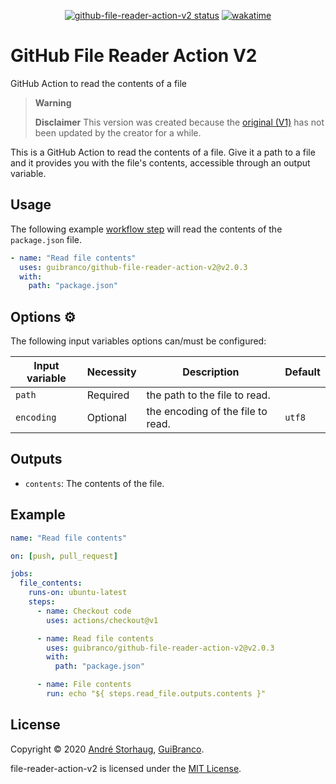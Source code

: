 <p align="center">
  <a href="https://github.com/GuiBranco/github-file-reader-action-v2"><img alt="github-file-reader-action-v2 status" src="https://github.com/GuiBranco/github-file-reader-action-v2/workflows/build/badge.svg"></a>
  <a href="https://wakatime.com/badge/github/guibranco/github-file-reader-action-v2"><img src="https://wakatime.com/badge/github/guibranco/github-file-reader-action-v2.svg" alt="wakatime"></a>
</p>

# GitHub File Reader Action V2

GitHub Action to read the contents of a file

> **Warning**
>
> **Disclaimer** This version was created because the [original (V1)](https://github.com/andstor/file-reader-action) has not been updated by the creator for a while.

This is a GitHub Action to read the contents of a file. Give it a path to a file and it provides you with the file's contents, accessible through an output variable.

## Usage

The following example [workflow step](https://help.github.com/en/actions/configuring-and-managing-workflows/configuring-a-workflow) will read the contents of the `package.json` file.

```yml
- name: "Read file contents"
  uses: guibranco/github-file-reader-action-v2@v2.0.3
  with:
    path: "package.json"
```

## Options ⚙️

The following input variables options can/must be configured:

|Input variable|Necessity|Description|Default|
|----|----|----|----|
|`path`|Required|the path to the file to read.||
|`encoding`|Optional|the encoding of the file to read.|`utf8`|

## Outputs

- `contents`: The contents of the file.

## Example

```yml
name: "Read file contents"

on: [push, pull_request]

jobs:
  file_contents:
    runs-on: ubuntu-latest
    steps:
      - name: Checkout code
        uses: actions/checkout@v1

      - name: Read file contents
        uses: guibranco/github-file-reader-action-v2@v2.0.3
        with:
          path: "package.json"

      - name: File contents
        run: echo "${ steps.read_file.outputs.contents }"
```

## License

Copyright © 2020 [André Storhaug](https://github.com/andstor), [GuiBranco](https://github.com/guibranco).

file-reader-action-v2 is licensed under the [MIT License](https://github.com/guibranco/github-file-reader-action-v2/blob/main/LICENSE).
